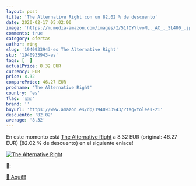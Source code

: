 ```yaml
---
layout: post
title: 'The Alternative Right con un 82.02 % de descuento'
date: 2020-02-17 05:02:00
image: 'https://m.media-amazon.com/images/I/51fOYYlvoNL._AC_._SL400_.jpg'
comments: true
category: ofertas
author: ring
slug: '1940933943-es The Alternative Right'
sku: '1940933943-es'
tags: [  ]
actualPrice: 8.32 EUR
currency: EUR
price: 8.32
comparePrice: 46.27 EUR
prodname: 'The Alternative Right'
country: 'es'
flag: '🇪🇸'
brand: ''
buyurl: 'https://www.amazon.es/dp/1940933943/?tag=tolees-21'
descuento: '82.02'
average: '8.32'
---
```


En este momento está [The Alternative Right](https://www.amazon.es/dp/1940933943/?tag=tolees-21) a 8.32 EUR (original: 46.27 EUR) (82.02 %  de descuento) en el siguiente enlace!

[![The Alternative Right](https://m.media-amazon.com/images/I/51fOYYlvoNL._AC_._SL400_.jpg)](https://www.amazon.es/dp/1940933943/?tag=tolees-21)

🔎:


[🛒 Aquí!!!](https://www.amazon.es/dp/1940933943/?tag=tolees-21)
